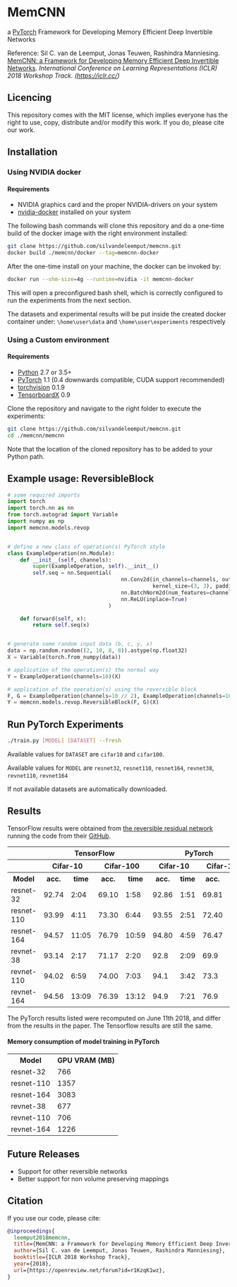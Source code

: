 # MemCNN
a [PyTorch](http://pytorch.org/) Framework for Developing Memory Efficient Deep Invertible Networks

Reference: Sil C. van de Leemput, Jonas Teuwen, Rashindra Manniesing. [MemCNN: a Framework for Developing Memory Efficient Deep Invertible Networks](https://openreview.net/forum?id=r1KzqK1wz). *International Conference on Learning Representations (ICLR) 2018 Workshop Track. (https://iclr.cc/)*

## Licencing

This repository comes with the MIT license, which implies everyone has the right to use, copy, distribute and/or modify this work. If you do, please cite our work.

## Installation

### Using NVIDIA docker
#### Requirements
* NVIDIA graphics card and the proper NVIDIA-drivers on your system
* [nvidia-docker](https://github.com/nvidia/nvidia-docker) installed on your system

The following bash commands will clone this repository and do a one-time build of the docker image with the right environment installed:
```bash
git clone https://github.com/silvandeleemput/memcnn.git
docker build ./memcnn/docker --tag=memcnn-docker
```

After the one-time install on your machine, the docker can be invoked by:
```bash
docker run --shm-size=4g --runtime=nvidia -it memcnn-docker
```
This will open a preconfigured bash shell, which is correctly configured to run the experiments from the next section.

The datasets and experimental results will be put inside the created docker container under:
`\home\user\data` and `\home\user\experiments` respectively


### Using a Custom environment
#### Requirements
* [Python](https://python.org/) 2.7 or 3.5+
* [PyTorch](http://pytorch.org/) 1.1 (0.4 downwards compatible, CUDA support recommended)
* [torchvision](https://github.com/pytorch/vision) 0.1.9
* [TensorboardX](https://github.com/lanpa/tensorboard-pytorch) 0.9

Clone the repository and navigate to the right folder to execute the experiments:
```bash
git clone https://github.com/silvandeleemput/memcnn.git
cd ./memcnn/memcnn
```
Note that the location of the cloned repository has to be added to your Python path.

## Example usage: ReversibleBlock

```python
# some required imports
import torch
import torch.nn as nn
from torch.autograd import Variable
import numpy as np
import memcnn.models.revop


# define a new class of operation(s) PyTorch style
class ExampleOperation(nn.Module):
    def __init__(self, channels):
        super(ExampleOperation, self).__init__()
        self.seq = nn.Sequential(
                                    nn.Conv2d(in_channels=channels, out_channels=channels, 
                                              kernel_size=(3, 3), padding=1),
                                    nn.BatchNorm2d(num_features=channels),
                                    nn.ReLU(inplace=True)
                                )

    def forward(self, x):
        return self.seq(x)


# generate some random input data (b, c, y, x)
data = np.random.random((2, 10, 8, 8)).astype(np.float32)
X = Variable(torch.from_numpy(data))

# application of the operation(s) the normal way
Y = ExampleOperation(channels=10)(X)

# application of the operation(s) using the reversible block
F, G = ExampleOperation(channels=10 // 2), ExampleOperation(channels=10 // 2)
Y = memcnn.models.revop.ReversibleBlock(F, G)(X)

````


## Run PyTorch Experiments
```bash
./train.py [MODEL] [DATASET] --fresh
```
Available values for `DATASET` are `cifar10` and `cifar100`.

Available values for `MODEL` are `resnet32`, `resnet110`, `resnet164`, `revnet38`, `revnet110`, `revnet164`


If not available datasets are automatically downloaded.

## Results
TensorFlow results were obtained from [the reversible residual network](https://arxiv.org/abs/1707.04585)
running the code from their [GitHub](https://github.com/renmengye/revnet-public).

<table>
<tr><th>            </th><th colspan="4"> TensorFlow        </th><th colspan="4"> PyTorch     </th></tr>
<tr><th>            </th><th colspan="2"> Cifar-10        </th><th th colspan="2"> Cifar-100        </th><th th colspan="2"> Cifar-10       </th><th th colspan="2"> Cifar-100          </th></tr>
<tr><th> Model      </th><th> acc.      </th><th> time  </th><th> acc.      </th><th> time   </th><th> acc.      </th><th> time    </th><th> acc.      </th><th> time    </th></tr>
<tr><td> resnet-32  </td><td> 92.74     </td><td> 2:04  </td><td> 69.10     </td><td> 1:58   </td><td> 92.86     </td><td> 1:51    </td><td> 69.81     </td><td> 1:51    </td></tr>
<tr><td> resnet-110 </td><td> 93.99     </td><td> 4:11  </td><td> 73.30     </td><td> 6:44   </td><td> 93.55     </td><td> 2:51    </td><td> 72.40     </td><td> 2:39    </td></tr>
<tr><td> resnet-164 </td><td> 94.57     </td><td> 11:05 </td><td> 76.79     </td><td> 10:59  </td><td> 94.80     </td><td> 4:59    </td><td> 76.47     </td><td> 3:45    </td></tr>
<tr><td> revnet-38  </td><td> 93.14     </td><td> 2:17  </td><td> 71.17     </td><td> 2:20   </td><td> 92.8     </td><td> 2:09    </td><td> 69.9     </td><td> 2:16    </td></tr>
<tr><td> revnet-110 </td><td> 94.02     </td><td> 6:59  </td><td> 74.00     </td><td> 7:03   </td><td> 94.1     </td><td> 3:42    </td><td> 73.3     </td><td> 3:50    </td></tr>
<tr><td> revnet-164 </td><td> 94.56     </td><td> 13:09 </td><td> 76.39     </td><td> 13:12  </td><td> 94.9     </td><td> 7:21    </td><td> 76.9     </td><td> 7:17    </td></tr>
</table>

The PyTorch results listed were recomputed on June 11th 2018, and differ from the results in the paper.
The Tensorflow results are still the same.

#### Memory consumption of model training in PyTorch

<table>
<tr><th> Model      </th><th> GPU VRAM (MB) </th></tr>
<tr><td> resnet-32  </td><td> 766     </td></tr>
<tr><td> resnet-110 </td><td> 1357     </td></tr>
<tr><td> resnet-164 </td><td> 3083     </td></tr>
<tr><td> revnet-38  </td><td> 677     </td></tr>
<tr><td> revnet-110 </td><td> 706     </td></tr>
<tr><td> revnet-164 </td><td> 1226     </td></tr>
</table>

## Future Releases

* Support for other reversible networks
* Better support for non volume preserving mappings

## Citation

If you use our code, please cite:

```bibtex
@inproceedings{
  leemput2018memcnn,
  title={MemCNN: a Framework for Developing Memory Efficient Deep Invertible Networks},
  author={Sil C. van de Leemput, Jonas Teuwen, Rashindra Manniesing},
  booktitle={ICLR 2018 Workshop Track},
  year={2018},
  url={https://openreview.net/forum?id=r1KzqK1wz},
}
```
